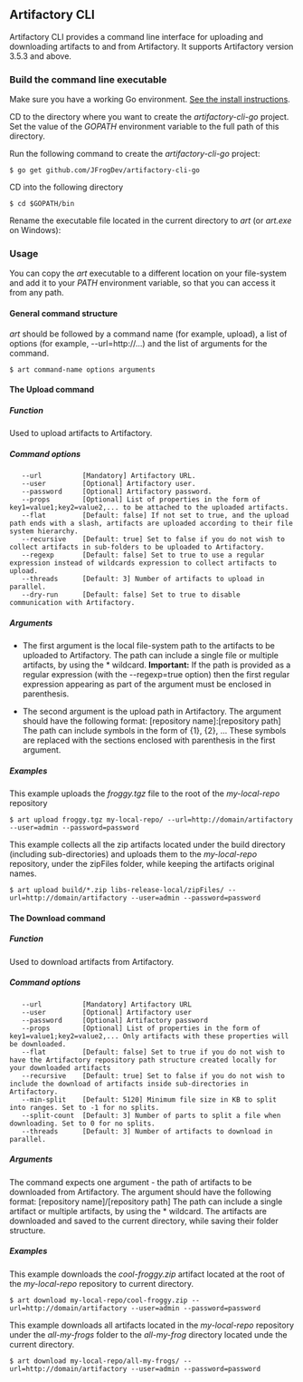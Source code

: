 ## Artifactory CLI

Artifactory CLI provides a command line interface for uploading and downloading artifacts to and from Artifactory.
It supports Artifactory version 3.5.3 and above.

### Build the command line executable

Make sure you have a working Go environment. [See the install instructions](http://golang.org/doc/install).

CD to the directory where you want to create the *artifactory-cli-go* project.
Set the value of the *GOPATH* environment variable to the full path of this  directory.

Run the following command to create the *artifactory-cli-go* project:
```console
$ go get github.com/JFrogDev/artifactory-cli-go
```

CD into the following directory
```console
$ cd $GOPATH/bin
```

Rename the executable file located in the current directory to *art* (or *art.exe* on Windows):

### Usage

You can copy the *art* executable to a different location on your file-system and add it
to your *PATH* environment variable, so that you can access it from any path.

#### General command structure
*art* should be followed by a command name (for example, upload), a list of options (for example, --url=http://...)
and the list of arguments for the command.
```console
$ art command-name options arguments
```

#### The Upload command

##### Function
Used to upload artifacts to Artifactory.

##### Command options
```console
   --url          [Mandatory] Artifactory URL.
   --user         [Optional] Artifactory user.
   --password     [Optional] Artifactory password.
   --props        [Optional] List of properties in the form of key1=value1;key2=value2,... to be attached to the uploaded artifacts.
   --flat         [Default: false] If not set to true, and the upload path ends with a slash, artifacts are uploaded according to their file system hierarchy.
   --recursive    [Default: true] Set to false if you do not wish to collect artifacts in sub-folders to be uploaded to Artifactory.
   --regexp       [Default: false] Set to true to use a regular expression instead of wildcards expression to collect artifacts to upload.
   --threads      [Default: 3] Number of artifacts to upload in parallel.
   --dry-run      [Default: false] Set to true to disable communication with Artifactory.
```
##### Arguments
* The first argument is the local file-system path to the artifacts to be uploaded to Artifactory.
The path can include a single file or multiple artifacts, by using the * wildcard.
**Important:** If the path is provided as a regular expression (with the --regexp=true option) then
the first regular expression appearing as part of the argument must be enclosed in parenthesis.

* The second argument is the upload path in Artifactory.
The argument should have the following format: [repository name]:[repository path]
The path can include symbols in the form of {1}, {2}, ...
These symbols are replaced with the sections enclosed with parenthesis in the first argument.

##### Examples

This example uploads the *froggy.tgz* file to the root of the *my-local-repo* repository
```console
$ art upload froggy.tgz my-local-repo/ --url=http://domain/artifactory --user=admin --password=password
```


This example collects all the zip artifacts located under the build directory (including sub-directories)
   and uploads them to the *my-local-repo* repository, under the zipFiles folder, while keeping the artifacts original names.
   ```console
$ art upload build/*.zip libs-release-local/zipFiles/ --url=http://domain/artifactory --user=admin --password=password
   ```

#### The Download command

##### Function
Used to download artifacts from Artifactory.


##### Command options
```console
   --url          [Mandatory] Artifactory URL
   --user         [Optional] Artifactory user
   --password     [Optional] Artifactory password
   --props        [Optional] List of properties in the form of key1=value1;key2=value2,... Only artifacts with these properties will be downloaded.
   --flat         [Default: false] Set to true if you do not wish to have the Artifactory repository path structure created locally for your downloaded artifacts
   --recursive    [Default: true] Set to false if you do not wish to include the download of artifacts inside sub-directories in Artifactory.
   --min-split    [Default: 5120] Minimum file size in KB to split into ranges. Set to -1 for no splits.
   --split-count  [Default: 3] Number of parts to split a file when downloading. Set to 0 for no splits.
   --threads      [Default: 3] Number of artifacts to download in parallel.
```

##### Arguments
The command expects one argument - the path of artifacts to be downloaded from Artifactory.
The argument should have the following format: [repository name]/[repository path]
The path can include a single artifact or multiple artifacts, by using the * wildcard.
The artifacts are downloaded and saved to the current directory, while saving their folder structure.

##### Examples

This example downloads the *cool-froggy.zip* artifact located at the root of the *my-local-repo* repository to current directory.
```console
$ art download my-local-repo/cool-froggy.zip --url=http://domain/artifactory --user=admin --password=password
```

This example downloads all artifacts located in the *my-local-repo* repository under the *all-my-frogs* folder to the *all-my-frog* directory located unde the current directory.
```console
$ art download my-local-repo/all-my-frogs/ --url=http://domain/artifactory --user=admin --password=password
```